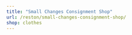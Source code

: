 ```yaml
---
title: "Small Changes Consignment Shop"
url: /reston/small-changes-consignment-shop/
shop: clothes
---
```

